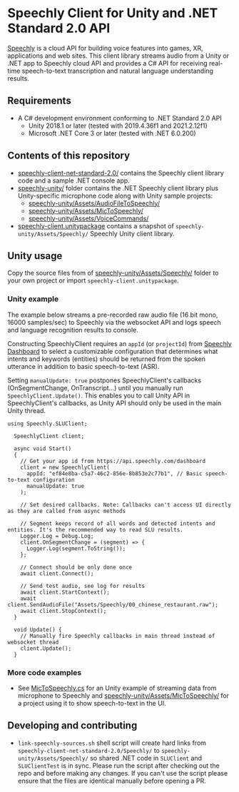 # Speechly Client for Unity and .NET Standard 2.0 API

[Speechly](https://www.speechly.com/?utm_source=github&utm_medium=react-client&utm_campaign=text) is a cloud API for building voice features into games, XR, applications and web sites. This client library streams audio from a Unity or .NET app to Speechly cloud API and provides a C# API for receiving real-time speech-to-text transcription and natural language understanding results.

## Requirements

- A C# development environment conforming to .NET Standard 2.0 API
  - Unity 2018.1 or later (tested with 2019.4.36f1 and 2021.2.12f1)
  - Microsoft .NET Core 3 or later (tested with .NET 6.0.200)

## Contents of this repository

- [speechly-client-net-standard-2.0/](speechly-client-net-standard-2.0/) contains the Speechly client library code and a sample .NET console app.
- [speechly-unity/](speechly-unity/) folder contains the .NET Speechly client library plus Unity-specific microphone code along with Unity sample projects:
  - [speechly-unity/Assets/AudioFileToSpeechly/](speechly-unity/Assets/AudioFileToSpeechly/)
  - [speechly-unity/Assets/MicToSpeechly/](speechly-unity/Assets/MicToSpeechly/)
  - [speechly-unity/Assets/VoiceCommands/](speechly-unity/Assets/VoiceCommands/)
- [speechly-client.unitypackage](speechly-client.unitypackage) contains a snapshot of `speechly-unity/Assets/Speechly/` Speechly Unity client library.

## Unity usage

Copy the source files from of [speechly-unity/Assets/Speechly/](speechly-unity/Assets/Speechly/) folder to your own project or import `speechly-client.unitypackage`.

### Unity example

The example below streams a pre-recorded raw audio file (16 bit mono, 16000 samples/sec) to Speechly via the websocket API and logs speech and language recognition results to console.

Constructing SpeechlyClient requires an `appId` (or `projectId`) from [Speechly Dashboard](https://api.speechly.com/dashboard/) to select a customizable configuration that determines what intents and keywords (entities) should be returned from the spoken utterance in addition to basic speech-to-text (ASR).

Setting `manualUpdate: true` postpones SpeechlyClient's callbacks (OnSegmentChange, OnTranscript...) until you manually run `SpeechlyClient.Update()`. This enables you to call Unity API in SpeechlyClient's callbacks, as Unity API should only be used in the main Unity thread.

```
using Speechly.SLUClient;

  SpeechlyClient client;

  async void Start()
  {
    // Get your app id from https://api.speechly.com/dashboard
    client = new SpeechlyClient(
      appId: "ef84e8ba-c5a7-46c2-856e-8b853e2c77b1", // Basic speech-to-text configuration
      manualUpdate: true
    );
    
    // Set desired callbacks. Note: Callbacks can't access UI directly as they are called from async methods

    // Segment keeps record of all words and detected intents and entities. It's the recommended way to read SLU results.
    Logger.Log = Debug.Log;
    client.OnSegmentChange = (segment) => {
      Logger.Log(segment.ToString());
    };

    // Connect should be only done once
    await client.Connect();

    // Send test audio, see log for results
    await client.StartContext();
    await client.SendAudioFile("Assets/Speechly/00_chinese_restaurant.raw");
    await client.StopContext();
  }

  void Update() {
    // Manually fire Speechly callbacks in main thread instead of websocket thread
    client.Update();
  }

```

### More code examples

- See [MicToSpeechly.cs](https://github.com/speechly/speechly-unity-dotnet/blob/main/speechly-unity/Assets/Speechly/MicToSpeechly.cs) for an Unity example of streaming data from microphone to Speechly and [speechly-unity/Assets/MicToSpeechly/](speechly-unity/Assets/MicToSpeechly/) for a project using it to show speech-to-text in the UI.

## Developing and contributing

- `link-speechly-sources.sh` shell script will create hard links from `speechly-client-net-standard-2.0/Speechly/` to `speechly-unity/Assets/Speechly/` so shared .NET code in `SLUClient` and `SLUClientTest` is in sync. Please run the script after checking out the repo and before making any changes. If you can't use the script please ensure that the files are identical manually before opening a PR.
